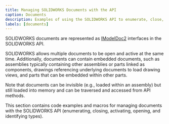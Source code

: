 ```yaml
---
title: Managing SOLIDWORKS Documents with the API
caption: Documents
description: Examples of using the SOLIDWORKS API to enumerate, close, activate, open, and identify document types.
labels: [documents]
---
```

SOLIDWORKS documents are represented as [IModelDoc2](https://help.solidworks.com/2018/english/api/sldworksapi/SolidWorks.Interop.sldworks~SolidWorks.Interop.sldworks.IModelDoc2.html) interfaces in the SOLIDWORKS API.

SOLIDWORKS allows multiple documents to be open and active at the same time. Additionally, documents can contain embedded documents, such as assemblies typically containing other assemblies or parts linked as components, drawings referencing underlying documents to load drawing views, and parts that can be embedded within other parts.

Note that documents can be invisible (e.g., loaded within an assembly) but still loaded into memory and can be traversed and accessed from API methods.

This section contains code examples and macros for managing documents with the SOLIDWORKS API (enumerating, closing, activating, opening, and identifying types).